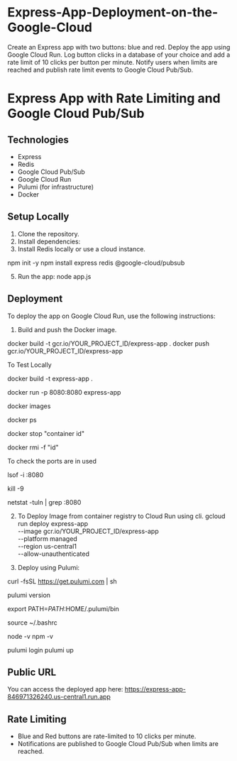 # Express-App-Deployment-on-the-Google-Cloud
Create an Express app with two buttons: blue and red. Deploy the app using Google Cloud Run. Log button clicks in a database of your choice and add a rate limit of 10 clicks per button per minute. Notify users when limits are reached and publish rate limit events to Google Cloud Pub/Sub.

# Express App with Rate Limiting and Google Cloud Pub/Sub

## Technologies
- Express
- Redis
- Google Cloud Pub/Sub
- Google Cloud Run
- Pulumi (for infrastructure)
- Docker

## Setup Locally
1. Clone the repository.
2. Install dependencies:
3. Install Redis locally or use a cloud instance.

npm init -y 
npm install express redis @google-cloud/pubsub

5. Run the app:
node app.js

## Deployment
To deploy the app on Google Cloud Run, use the following instructions:
1. Build and push the Docker image.

docker build -t gcr.io/YOUR_PROJECT_ID/express-app .
docker push gcr.io/YOUR_PROJECT_ID/express-app

To Test Locally

docker build -t express-app .

docker run -p 8080:8080 express-app

docker images

docker ps

docker stop "container id"

docker rmi -f "id"

To check the ports are in used

lsof -i :8080

kill -9 <PID>

netstat -tuln | grep :8080



2. To Deploy Image from container registry to Cloud Run using cli.
gcloud run deploy express-app \
  --image gcr.io/YOUR_PROJECT_ID/express-app \
  --platform managed \
  --region us-central1 \
  --allow-unauthenticated

4. Deploy using Pulumi:

curl -fsSL https://get.pulumi.com | sh

pulumi version

export PATH=$PATH:$HOME/.pulumi/bin

source ~/.bashrc 

node -v
npm -v

pulumi login
pulumi up

## Public URL

You can access the deployed app here: https://express-app-846971326240.us-central1.run.app

## Rate Limiting
- Blue and Red buttons are rate-limited to 10 clicks per minute.
- Notifications are published to Google Cloud Pub/Sub when limits are reached.


